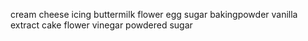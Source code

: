 cream cheese
icing
buttermilk
flower
egg
sugar
bakingpowder
vanilla extract
cake flower
vinegar
powdered sugar